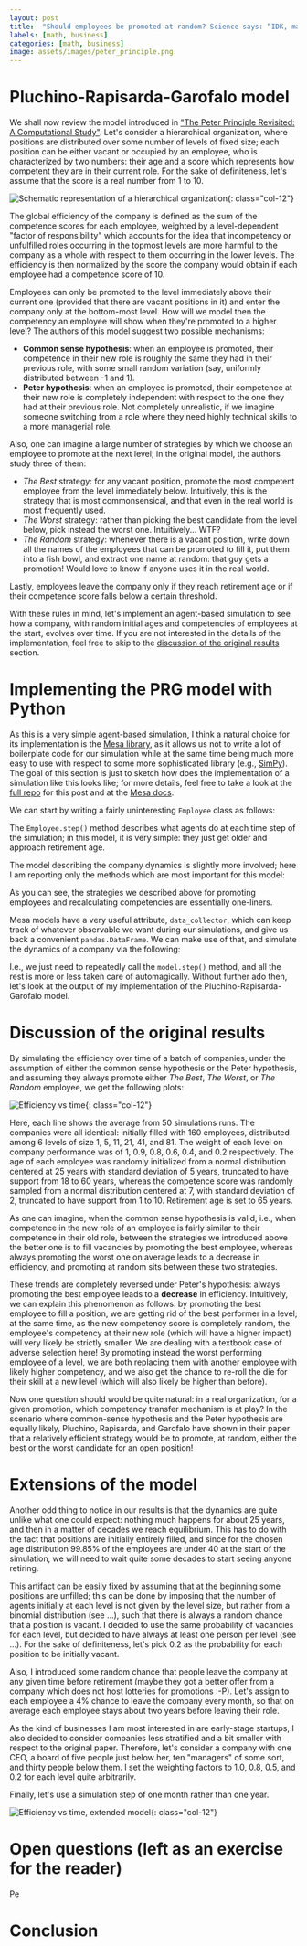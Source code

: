 ```yaml
---
layout: post
title:  "Should employees be promoted at random? Science says: “IDK, maybe?”"
labels: [math, business]
categories: [math, business]
image: assets/images/peter_principle.png
---
```






# Pluchino-Rapisarda-Garofalo model

We shall now review the model introduced in
["The Peter Principle Revisited: A Computational Study"](https://arxiv.org/pdf/0907.0455.pdf).
Let's consider a hierarchical organization, where positions are distributed over some number
of levels of fixed size; each position can be either vacant or occupied by an
employee, who is characterized by two numbers: their age and a score which
represents how competent they are in their current role. For the sake of definiteness,
let's assume that the score is a real number from 1 to 10.

![Schematic representation of a hierarchical organization](/assets/pics/peter/hierarchical_org.svg){: class="col-12"}

The global efficiency of the company is defined as the sum of the competence scores
for each employee, weighted by a level-dependent "factor of responsibility"
which accounts for the idea that incompetency or unfulfilled roles occurring in the topmost levels
are more harmful to the company as a whole with respect to them occurring in the
lower levels. The efficiency is then normalized by the score the company would
obtain if each employee had a competence score of 10.

Employees can only be promoted to the level immediately above their current one
(provided that there are vacant positions in it) and enter the company only at the
bottom-most level. How will we model then the competency an employee will show when they're
promoted to a higher level? The authors of this model suggest two possible mechanisms:
  *  **Common sense hypothesis**: when an employee is promoted, their competence in
     their new role is roughly the same they had in their previous role, with
     some small random variation (say, uniformly distributed between -1 and 1).
  *  **Peter hypothesis**: when an employee is promoted, their competence at their
     new role is completely independent with respect to the one they had at their
     previous role. Not completely unrealistic, if we imagine someone switching
     from a role where they need highly technical skills to a more managerial role.

Also, one can imagine a large number of strategies by which we choose an employee
to promote at the next level; in the original model, the authors study three of them:
  *  *The Best* strategy: for any vacant position, promote the most competent employee
     from the level immediately below. Intuitively, this is the strategy that is most
     commonsensical, and that even in the real world is most frequently used.
  *  *The Worst* strategy: rather than picking the best candidate from the level below,
     pick instead the worst one. Intuitively... WTF?
  *  *The Random* strategy: whenever there is a vacant position, write down all the
     names of the employees that can be promoted to fill it, put them into a fish bowl,
     and extract one name at random: that guy gets a promotion! Would love to know
     if anyone uses it in the real world.

Lastly, employees leave the company only if they reach retirement age or if their
competence score falls below a certain threshold.

With these rules in mind, let's implement an agent-based simulation to see how a
company, with random initial ages and competencies of employees at the start, evolves
over time. If you are not interested in the details of the implementation, feel free to skip to
the [discussion of the original results](#discussion-of-the-original-results)
section.

# Implementing the PRG model with Python

As this is a very simple agent-based simulation, I think a natural choice for its
implementation is the [Mesa library](https://mesa.readthedocs.io/en/master/), as
it allows us not to write a lot of boilerplate code for our simulation while at
the same time being much more easy to use with respect to some more sophisticated
library (e.g., [SimPy](https://simpy.readthedocs.io/en/latest/)). The goal of this
section is just to sketch how does the implementation of a simulation like this
looks like; for more details, feel free to take a look at the
[full repo](https://github.com/xalelax/pyter-pynciple) for this post and at the
[Mesa docs](https://mesa.readthedocs.io/en/master/).

We can start by writing a fairly uninteresting `Employee` class as
follows:

<script src="https://gist.github.com/xalelax/a3f65de48e7fb3cbef966e0583ae55b5.js"></script>

The `Employee.step()` method describes what agents do at each time step of the
simulation; in this model, it is very simple: they just get older and approach
retirement age.

The model describing the company dynamics is slightly more involved; here I am
reporting only the methods which are most important for this model:
<script src="https://gist.github.com/xalelax/13ce7e395a56b16ac4bbe30c40936681.js"></script>

As you can see, the strategies we described above for promoting employees and recalculating
competencies are essentially one-liners.

Mesa models have a very useful attribute, `data_collector`, which can keep track
of whatever observable we want during our simulations, and give us back a convenient `pandas.DataFrame`. 
We can make use of that, and simulate the dynamics of a company via the following:
<script src="https://gist.github.com/xalelax/53271e90cf1f22adb5e2b17c9521fdd9.js"></script>

I.e., we just need to repeatedly call the `model.step()` method, and all the rest
is more or less taken care of automagically. Without further ado then, let's
look at the output of my implementation of the Pluchino-Rapisarda-Garofalo model.

# Discussion of the original results

By simulating the efficiency over time of a batch of companies, under the assumption of either the common sense
hypothesis or the Peter hypothesis, and assuming they always promote either *The Best*, *The Worst*, or *The Random*
employee, we get the following plots:

![Efficiency vs time](/assets/pics/peter/eff_v_time.svg){: class="col-12"}

Here, each line shows the average from 50 simulations runs. The companies were all identical: initially
filled with 160 employees, distributed among 6 levels of size 1, 5, 11, 21, 41, and 81. The weight of each level
on company performance was of 1, 0.9, 0.8, 0.6, 0.4, and 0.2 respectively. The age of each employee was randomly
initialized from a normal distribution centered at 25 years with standard deviation of 5 years, truncated to have
support from 18 to 60 years, whereas the competence score was randomly sampled from a normal distribution
centered at 7, with standard deviation of 2, truncated to have support from 1 to 10. Retirement age is set to 65 years.

As one can imagine, when the common sense hypothesis is valid, i.e., when competence in the new role of an employee
is fairly similar to their competence in their old role, between the strategies we introduced above the better one is
to fill vacancies by promoting the best employee, whereas always promoting the worst one on average leads to a decrease
in efficiency, and promoting at random sits between these two strategies.

These trends are completely reversed under Peter's hypothesis: always promoting the best employee leads to a **decrease**
in efficiency. Intuitively, we can explain this phenomenon as follows: by promoting the best employee to fill a position,
we are getting rid of the best performer in a level; at the same time, as the new competency score is completely
random, the employee's competency at their new role (which will have a higher impact) will very likely be strictly smaller.
We are dealing with a textbook case of adverse selection here! By promoting instead the worst performing employee of a
level, we are both replacing them with another employee with likely higher competency, and we also get the chance
to re-roll the die for their skill at a new level (which will also likely be higher than before).

Now one question should would be quite natural: in a real organization, for a given promotion, which competency
transfer mechanism is at play? In the scenario where common-sense hypothesis and the Peter hypothesis are equally
likely, Pluchino, Rapisarda, and Garofalo have shown in their paper that a relatively efficient strategy would be to
promote, at random, either the best or the worst candidate for an open position!

# Extensions of the model

Another odd thing to notice in our results is that the dynamics are quite unlike what one could expect: nothing much
happens for about 25 years, and then in a matter of decades we reach equilibrium. This has to do with the fact that
positions are initially entirely filled, and since for the chosen age distribution 99.85% of the employees are
under 40 at the start of the simulation, we will need to wait quite some decades to start seeing anyone retiring.

This artifact can be easily fixed by assuming that at the beginning some positions are unfilled; this can be
done by imposing that the number of agents initially at each level is not given by the level size, but rather
from a binomial distribution (see ...), such that there is always a random chance that a position is vacant.
I decided to use the same probability of vacancies for each level, but decided to have always at least one person
per level (see ...). For the sake of definiteness, let's pick 0.2 as the probability for each position to be 
initially vacant.

Also, I introduced some random chance that people leave the company at any given time before retirement
(maybe they got a better offer from a company which does not host lotteries for promotions :-P). Let's assign
to each employee a 4% chance to leave the company every month, so that on average each employee stays about two years
before leaving their role.

As the kind of businesses I am most interested in are early-stage startups, I also decided to consider
companies less stratified and a bit smaller with respect to the original paper. Therefore, let's consider
a company with one CEO, a board of five people just below her, ten "managers" of some sort, and thirty people 
below them. I set the weighting factors to 1.0, 0.8, 0.5, and 0.2 for each level quite arbitrarily.

Finally, let's use a simulation step of one month rather than one year.

![Efficiency vs time, extended model](/assets/pics/peter/eff_v_time_2.svg){: class="col-12"}


# Open questions (left as an exercise for the reader)
Pe

# Conclusion

